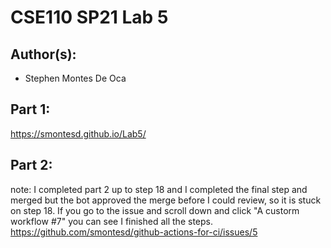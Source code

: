 # CSE110 SP21 Lab 5

## Author(s):
- Stephen Montes De Oca

## Part 1:

https://smontesd.github.io/Lab5/

## Part 2:

note: 
I completed part 2 up to step 18 and I completed the final step and merged but the bot approved the merge before I could review, so it is stuck on step 18.
If you go to the issue and scroll down and click "A custorm workflow #7" you can see I finished all the steps.  
https://github.com/smontesd/github-actions-for-ci/issues/5